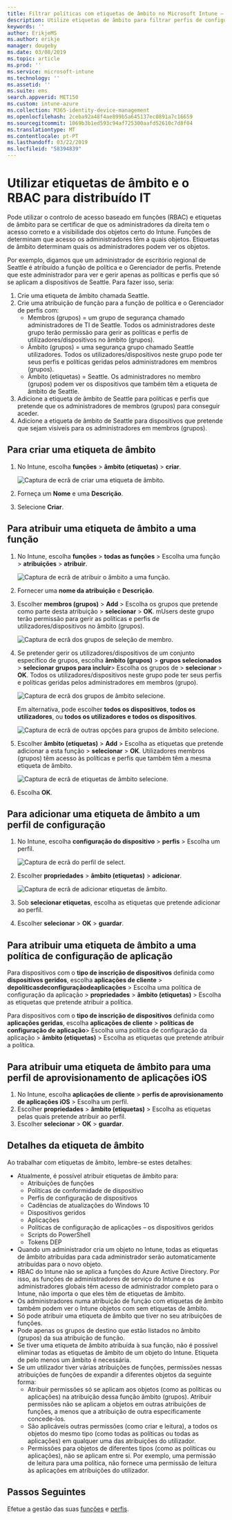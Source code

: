 ```yaml
---
title: Filtrar políticas com etiquetas de âmbito no Microsoft Intune – Azure | Microsoft Docs
description: Utilize etiquetas de âmbito para filtrar perfis de configuração para funções específicas.
keywords: ''
author: ErikjeMS
ms.author: erikje
manager: dougeby
ms.date: 03/08/2019
ms.topic: article
ms.prod: ''
ms.service: microsoft-intune
ms.technology: ''
ms.assetid: ''
ms.suite: ems
search.appverid: MET150
ms.custom: intune-azure
ms.collection: M365-identity-device-management
ms.openlocfilehash: 2ceba92a48f4ae899b5a645137ec0891a7c16659
ms.sourcegitcommit: 1069b3b1ed593c94af725300aafd52610c7d8f04
ms.translationtype: MT
ms.contentlocale: pt-PT
ms.lasthandoff: 03/22/2019
ms.locfileid: "58394839"
---
```

# <a name="use-rbac-and-scope-tags-for-distributed-it"></a>Utilizar etiquetas de âmbito e o RBAC para distribuído IT

Pode utilizar o controlo de acesso baseado em funções (RBAC) e etiquetas de âmbito para se certificar de que os administradores da direita tem o acesso correto e a visibilidade dos objetos certo do Intune. Funções de determinam que acesso os administradores têm a quais objetos. Etiquetas de âmbito determinam quais os administradores podem ver os objetos.

Por exemplo, digamos que um administrador de escritório regional de Seattle é atribuído a função de política e o Gerenciador de perfis. Pretende que este administrador para ver e gerir apenas as políticas e perfis que só se aplicam a dispositivos de Seattle. Para fazer isso, seria:

1. Crie uma etiqueta de âmbito chamada Seattle.
2. Crie uma atribuição de função para a função de política e o Gerenciador de perfis com: 
    - Membros (grupos) = um grupo de segurança chamado administradores de TI de Seattle. Todos os administradores deste grupo terão permissão para gerir as políticas e perfis de utilizadores/dispositivos no âmbito (grupos).
    - Âmbito (grupos) = uma segurança grupo chamado Seattle utilizadores. Todos os utilizadores/dispositivos neste grupo pode ter seus perfis e políticas geridas pelos administradores em membros (grupos). 
    - Âmbito (etiquetas) = Seattle. Os administradores no membro (grupos) podem ver os dispositivos que também têm a etiqueta de âmbito de Seattle.
3. Adicione a etiqueta de âmbito de Seattle para políticas e perfis que pretende que os administradores de membros (grupos) para conseguir aceder.
4. Adicione a etiqueta de âmbito de Seattle para dispositivos que pretende que sejam visíveis para os administradores em membros (grupos). 


## <a name="to-create-a-scope-tag"></a>Para criar uma etiqueta de âmbito

1. No Intune, escolha **funções** > **âmbito (etiquetas)** > **criar**.

    ![Captura de ecrã de criar uma etiqueta de âmbito.](./media/scope-tags/create-scope-tag.png)

2. Forneça um **Nome** e uma **Descrição**.
3. Selecione **Criar**.

## <a name="to-assign-a-scope-tag-to-a-role"></a>Para atribuir uma etiqueta de âmbito a uma função

1. No Intune, escolha **funções** > **todas as funções** > Escolha uma função > **atribuições** > **atribuir**.

    ![Captura de ecrã de atribuir o âmbito a uma função.](./media/scope-tags/assign-scope-to-role.png)

2. Fornecer uma **nome da atribuição** e **Descrição**.
3. Escolher **membros (grupos)** > **Add** > Escolha os grupos que pretende como parte desta atribuição > **selecionar**  >   **OK**. mUsers deste grupo terão permissão para gerir as políticas e perfis de utilizadores/dispositivos no âmbito (grupos).

    ![Captura de ecrã dos grupos de seleção de membro.](./media/scope-tags/select-member-groups.png)

4. Se pretender gerir os utilizadores/dispositivos de um conjunto específico de grupos, escolha **âmbito (grupos)** > **grupos selecionados** > **selecionar grupos para incluir**> Escolha os grupos de > **selecionar** > **OK**. Todos os utilizadores/dispositivos neste grupo pode ter seus perfis e políticas geridas pelos administradores em membros (grupo).

    ![Captura de ecrã dos grupos de âmbito selecione.](./media/scope-tags/select-scope-groups.png)

    Em alternativa, pode escolher **todos os dispositivos**, **todos os utilizadores**, ou **todos os utilizadores e todos os dispositivos**.

    ![Captura de ecrã de outras opções para grupos de âmbito selecione.](./media/scope-tags/scope-group-other-options.png)
    
5. Escolher **âmbito (etiquetas)** > **Add** > Escolha as etiquetas que pretende adicionar a esta função > **selecionar** > **OK**. Utilizadores membros (grupos) têm acesso às políticas e perfis que também têm a mesma etiqueta de âmbito.

    ![Captura de ecrã de etiquetas de âmbito selecione.](./media/scope-tags/select-scope-tags.png)

6. Escolha **OK**. 

## <a name="to-add-a-scope-tag-to-a-configuration-profile"></a>Para adicionar uma etiqueta de âmbito a um perfil de configuração
1. No Intune, escolha **configuração do dispositivo** > **perfis** > Escolha um perfil.

    ![Captura de ecrã do perfil de select.](./media/scope-tags/choose-profile.png)

2. Escolher **propriedades** > **âmbito (etiquetas)** > **adicionar**.

    ![Captura de ecrã de adicionar etiquetas de âmbito.](./media/scope-tags/add-scope-tags.png)

3. Sob **selecionar etiquetas**, escolha as etiquetas que pretende adicionar ao perfil.
4. Escolher **selecionar** > **OK** > **guardar**.

## <a name="to-assign-a-scope-tag-to-an-app-configuration-policy"></a>Para atribuir uma etiqueta de âmbito a uma política de configuração de aplicação
Para dispositivos com o **tipo de inscrição de dispositivos** definida como **dispositivos geridos**, escolha **aplicações de cliente** > **depolíticasdeconfiguraçãodeaplicações** > Escolha uma política de configuração da aplicação > **propriedades** > **âmbito (etiquetas)** > Escolha as etiquetas que pretende atribuir a política.

Para dispositivos com o **tipo de inscrição de dispositivos** definida como **aplicações geridas**, escolha **aplicações de cliente** > **políticas de configuração de aplicação**> Escolha uma política de configuração da aplicação > **âmbito (etiquetas)** > Escolha as etiquetas que pretende atribuir a política.


## <a name="to-assign-a-scope-tag-to-an-ios-app-provisioning-profile"></a>Para atribuir uma etiqueta de âmbito para uma perfil de aprovisionamento de aplicações iOS
1. No Intune, escolha **aplicações de cliente** > **perfis de aprovisionamento de aplicações iOS** > Escolha um perfil.
2. Escolher **propriedades** > **âmbito (etiquetas)** > Escolha as etiquetas pelas quais pretende atribuir ao perfil.
3. Escolher **selecionar** > **OK** > **guardar**.

## <a name="scope-tag-details"></a>Detalhes da etiqueta de âmbito
Ao trabalhar com etiquetas de âmbito, lembre-se estes detalhes:

- Atualmente, é possível atribuir etiquetas de âmbito para:
    - Atribuições de funções
    - Políticas de conformidade de dispositivo
    - Perfis de configuração de dispositivos
    - Cadências de atualizações do Windows 10
    - Dispositivos geridos
    - Aplicações
    - Políticas de configuração de aplicações – os dispositivos geridos
    - Scripts do PowerShell
    - Tokens DEP
- Quando um administrador cria um objeto no Intune, todas as etiquetas de âmbito atribuídas para cada administrador serão automaticamente atribuídas para o novo objeto.
- RBAC do Intune não se aplica a funções do Azure Active Directory. Por isso, as funções de administradores de serviço do Intune e os administradores globais têm acesso de administrador completo para o Intune, não importa o que eles têm de etiquetas de âmbito.
- Os administradores numa atribuição de função com etiquetas de âmbito também podem ver o Intune objetos com sem etiquetas de âmbito.
- Só pode atribuir uma etiqueta de âmbito que tiver no seu atribuições de funções.
- Pode apenas os grupos de destino que estão listados no âmbito (grupos) da sua atribuição de função.
- Se tiver uma etiqueta de âmbito atribuída à sua função, não é possível eliminar todas as etiquetas de âmbito de um objeto do Intune. Etiqueta de pelo menos um âmbito é necessária.
- Se um utilizador tiver várias atribuições de funções, permissões nessas atribuições de funções de expandir a diferentes objetos da seguinte forma:
    - Atribuir permissões só se aplicam aos objetos (como as políticas ou aplicações) na atribuição dessa função âmbito (grupos). Atribuir permissões não se aplicam a objetos em outras atribuições de funções, a menos que a atribuição de outra especificamente concede-los.
    - São aplicáveis outras permissões (como criar e leitura), a todos os objetos do mesmo tipo (como todas as políticas ou todas as aplicações) em qualquer uma das atribuições do utilizador.
    - Permissões para objetos de diferentes tipos (como as políticas ou aplicações), não se aplicam entre si. Por exemplo, uma permissão de leitura para uma política, não fornece uma permissão de leitura às aplicações em atribuições do utilizador.





## <a name="next-steps"></a>Passos Seguintes

Efetue a gestão das suas [funções](role-based-access-control.md) e [perfis](device-profile-assign.md).
